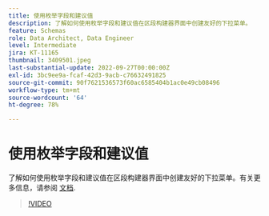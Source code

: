 ```yaml
---
title: 使用枚举字段和建议值
description: 了解如何使用枚举字段和建议值在区段构建器界面中创建友好的下拉菜单。
feature: Schemas
role: Data Architect, Data Engineer
level: Intermediate
jira: KT-11165
thumbnail: 3409501.jpeg
last-substantial-update: 2022-09-27T00:00:00Z
exl-id: 3bc9ee9a-fcaf-42d3-9acb-c76632491825
source-git-commit: 90f7621536573f60ac6585404b1ac0e49cb08496
workflow-type: tm+mt
source-wordcount: '64'
ht-degree: 78%

---
```


# 使用枚举字段和建议值

了解如何使用枚举字段和建议值在区段构建器界面中创建友好的下拉菜单。有关更多信息，请参阅 [文档](https://experienceleague.adobe.com/docs/experience-platform/xdm/ui/fields/enum.html).

>[!VIDEO](https://video.tv.adobe.com/v/3409501/?quality=12&learn=on)

